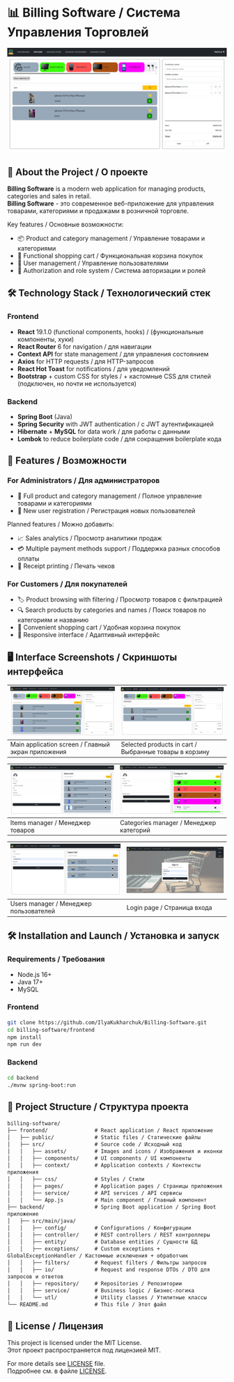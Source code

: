# 📊 Billing Software / Система Управления Торговлей

![Project Preview](images/explore_filtered.png)

## 🌟 About the Project / О проекте

**Billing Software** is a modern web application for managing products, categories and sales in retail.  
**Billing Software** - это современное веб-приложение для управления товарами, категориями и продажами в розничной торговле.

Key features / Основные возможности:

- 📦 Product and category management / Управление товарами и категориями
- 🛒 Functional shopping cart / Функциональная корзина покупок
- 👥 User management / Управление пользователями
- 🔐 Authorization and role system / Система авторизации и ролей

## 🛠 Technology Stack / Технологический стек

### Frontend

- **React** 19.1.0 (functional components, hooks) / (функциональные компоненты, хуки)
- **React Router** 6 for navigation / для навигации
- **Context API** for state management / для управления состоянием
- **Axios** for HTTP requests / для HTTP-запросов
- **React Hot Toast** for notifications / для уведомлений
- **Bootstrap** + custom CSS for styles / + кастомные CSS для стилей (подключен, но почти не используется)

### Backend

- **Spring Boot** (Java)
- **Spring Security** with JWT authentication / с JWT аутентификацией
- **Hibernate** + **MySQL** for data work / для работы с данными
- **Lombok** to reduce boilerplate code / для сокращения boilerplate кода

## 🚀 Features / Возможности

### For Administrators / Для администраторов

- 🔧 Full product and category management / Полное управление товарами и категориями
- 👥 New user registration / Регистрация новых пользователей

Planned features / Можно добавить:

- 📈 Sales analytics / Просмотр аналитики продаж
- 💳 Multiple payment methods support / Поддержка разных способов оплаты
- 📄 Receipt printing / Печать чеков

### For Customers / Для покупателей

- 🏷 Product browsing with filtering / Просмотр товаров с фильтрацией
- 🔍 Search products by categories and names / Поиск товаров по категориям и названию
- 🛒 Convenient shopping cart / Удобная корзина покупок
- 📱 Responsive interface / Адаптивный интерфейс

## 🖥 Interface Screenshots / Скриншоты интерфейса

| ![Main Page](images/explore.png)                   | ![Selected Products](images/explore_filtered.png)      |
| -------------------------------------------------- | ------------------------------------------------------ |
| Main application screen / Главный экран приложения | Selected products in cart / Выбранные товары в корзину |

| ![Items Manager](images/items.png) | ![Categories Manager](images/category.png) |
| ---------------------------------- | ------------------------------------------ |
| Items manager / Менеджер товаров   | Categories manager / Менеджер категорий    |

| ![Users Manager](images/users.png)     | ![Login Page](images/login.png) |
| -------------------------------------- | ------------------------------- |
| Users manager / Менеджер пользователей | Login page / Страница входа     |

## 🛠 Installation and Launch / Установка и запуск

### Requirements / Требования

- Node.js 16+
- Java 17+
- MySQL

### Frontend

```bash
git clone https://github.com/IlyaKukharchuk/Billing-Software.git
cd billing-software/frontend
npm install
npm run dev
```

### Backend

```bash
cd backend
./mvnw spring-boot:run
```

## 📂 Project Structure / Структура проекта

```
billing-software/
├── frontend/               # React application / React приложение
│   ├── public/             # Static files / Статические файлы
│   ├── src/                # Source code / Исходный код
│   │   ├── assets/         # Images and icons / Изображения и иконки
│   │   ├── components/     # UI components / UI компоненты
│   │   ├── context/        # Application contexts / Контексты приложения
│   │   ├── css/            # Styles / Стили
│   │   ├── pages/          # Application pages / Страницы приложения
│   │   ├── service/        # API services / API сервисы
│   │   └── App.js          # Main component / Главный компонент
├── backend/                # Spring Boot application / Spring Boot приложение
│   ├── src/main/java/
│   │   ├── config/         # Configurations / Конфигурации
│   │   ├── controller/     # REST controllers / REST контроллеры
│   │   ├── entity/         # Database entities / Сущности БД
│   │   ├── exceptions/     # Custom exceptions + GlobalExceptionHandler / Кастомные исключения + обработчик
│   │   ├── filters/        # Request filters / Фильтры запросов
│   │   ├── io/             # Request and response DTOs / DTO для запросов и ответов
│   │   ├── repository/     # Repositories / Репозитории
│   │   ├── service/        # Business logic / Бизнес-логика
│   │   └── utl/            # Utility classes / Утилитные классы
└── README.md               # This file / Этот файл
```

## 📜 License / Лицензия

This project is licensed under the MIT License.  
Этот проект распространяется под лицензией MIT.

For more details see [LICENSE](LICENSE) file.  
Подробнее см. в файле [LICENSE](LICENSE).
